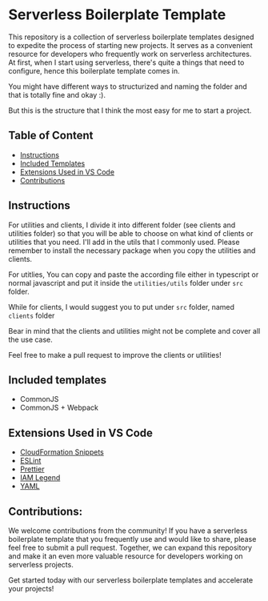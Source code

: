 # Serverless Boilerplate Template

This repository is a collection of serverless boilerplate templates designed to expedite the process of starting new projects. It serves as a convenient resource for developers who frequently work on serverless architectures. At first, when I start using serverless, there's quite a things that need to configure, hence this boilerplate template comes in.

You might have different ways to structurized and naming the folder and that is totally fine and okay :).

But this is the structure that I think the most easy for me to start a project.

## Table of Content

- [Instructions](#instructions)
- [Included Templates](#included-templates)
- [Extensions Used in VS Code](#extensions-used-in-vs-code)
- [Contributions](#contributions)

## Instructions

For utilities and clients, I divide it into different folder (see clients and utilities folder) so that you will be able to choose on what kind of clients or utilities that you need. I'll add in the utils that I commonly used.
Please remember to install the necessary package when you copy the utilities and clients.

For utitlies, You can copy and paste the according file either in typescript or normal javascript and put it inside the `utilities/utils` folder under `src` folder.

While for clients, I would suggest you to put under `src` folder, named `clients` folder

Bear in mind that the clients and utilities might not be complete and cover all the use case.

Feel free to make a pull request to improve the clients or utilities!

## Included templates

- CommonJS
- CommonJS + Webpack

## Extensions Used in VS Code

- [CloudFormation Snippets](https://marketplace.visualstudio.com/items?itemName=dannysteenman.cloudformation-yaml-snippets)
- [ESLint](https://marketplace.visualstudio.com/items?itemName=dbaeumer.vscode-eslint)
- [Prettier](https://marketplace.visualstudio.com/items?itemName=esbenp.prettier-vscode)
- [IAM Legend](https://marketplace.visualstudio.com/items?itemName=SebastianBille.iam-legend)
- [YAML](https://marketplace.visualstudio.com/items?itemName=redhat.vscode-yaml)

## Contributions:

We welcome contributions from the community! If you have a serverless boilerplate template that you frequently use and would like to share, please feel free to submit a pull request. Together, we can expand this repository and make it an even more valuable resource for developers working on serverless projects.

Get started today with our serverless boilerplate templates and accelerate your projects!
